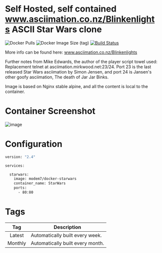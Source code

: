 # Self Hosted, self contained www.asciimation.co.nz/Blinkenlights ASCII Star Wars clone

![Docker Pulls](https://img.shields.io/docker/pulls/modem7/docker-starwars) ![Docker Image Size (tag)](https://img.shields.io/docker/image-size/modem7/docker-starwars/latest) [![Build Status](https://drone.modem7.com/api/badges/modem7/docker-starwars/status.svg)](https://drone.modem7.com/modem7/docker-starwars)

More info can be found here: www.asciimation.co.nz/Blinkenlights

Further notes from Mike Edwards, the author of the player script towel used: Replacement telnet at asciimation.mirkwood.net:23/24. Port 23 is the last released Star Wars asciimation by Simon Jensen, and port 24 is Jansen's other goofy asciimation, The death of Jar Jar Binks. 

Image is based on Nginx stable alpine, and all the content is local to the container.

# Container Screenshot
![image](https://user-images.githubusercontent.com/4349962/128192966-26c74fd7-839c-49ce-b00f-af1050aece90.png)


# Configuration

```bash
version: "2.4"

services:

  starwars:
    image: modem7/docker-starwars
    container_name: StarWars
    ports:
      - 80:80
```

# Tags
| Tag | Description |
| :----: | --- |
| Latest | Automatically built every week. |
| Monthly | Automatically built every month. |
